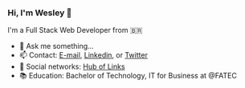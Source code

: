 ### Hi, I'm Wesley 👋
I'm a Full Stack Web Developer from 🇧🇷
- 💬 Ask me something... 
- 📫 Contact: [E-mail](mailto:wesleybertipaglia@gmail.com), <a href="https://www.linkedin.com/in/wesley-bertipaglia-095768148/" target="_blank">Linkedin</a>, or [Twitter](https://twitter.com/wesleyberti_)
- 📸 Social networks: <a href="https://links-hub-wesley.vercel.app/" target="_blank">Hub of Links</a>
- 📚 Education: Bachelor of Technology, IT for Business at @FATEC
